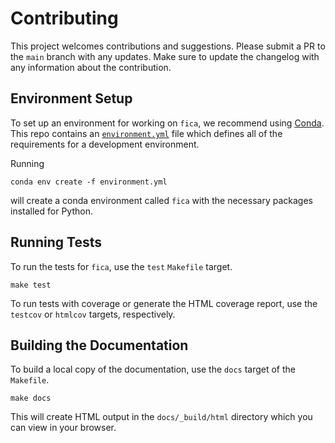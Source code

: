 # Contributing

This project welcomes contributions and suggestions. Please submit a PR to the `main` branch with 
any updates. Make sure to update the changelog with any information about the contribution.


## Environment Setup

To set up an environment for working on `fica`, we recommend using 
[Conda](https://docs.conda.io/en/latest/miniconda.html). This repo contains an 
[`environment.yml`](environment.yml) file which defines all of the requirements for a development
environment.

Running

```
conda env create -f environment.yml
```

will create a conda environment called `fica` with the necessary packages installed for Python.


## Running Tests

To run the tests for `fica`, use the `test` `Makefile` target.

```
make test
```

To run tests with coverage or generate the HTML coverage report, use the `testcov` or `htmlcov`
targets, respectively.


## Building the Documentation

To build a local copy of the documentation, use the `docs` target of the `Makefile`.

```
make docs
```

This will create HTML output in the `docs/_build/html` directory which you can view in your browser.

